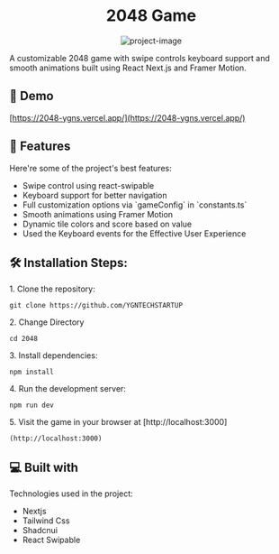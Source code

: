 <h1 align="center" id="title">2048 Game</h1>

<p align="center"><img src="https://socialify.git.ci/YGNTECHSTARTUP/2048/image?language=1&amp;owner=1&amp;name=1&amp;stargazers=1&amp;theme=Light" alt="project-image"></p>

<p id="description">A customizable 2048 game with swipe controls keyboard support and smooth animations built using React Next.js and Framer Motion.</p>

<h2>🚀 Demo</h2>

[https://2048-ygns.vercel.app/](https://2048-ygns.vercel.app/)

  
  
<h2>🧐 Features</h2>

Here're some of the project's best features:

*   Swipe control using react-swipable
*   Keyboard support for better navigation
*   Full customization options via \`gameConfig\` in \`constants.ts\`
*   Smooth animations using Framer Motion
*   Dynamic tile colors and score based on value
*   Used the Keyboard events for the Effective User Experience

<h2>🛠️ Installation Steps:</h2>

<p>1. Clone the repository:</p>

```
git clone https://github.com/YGNTECHSTARTUP
```

<p>2. Change Directory</p>

```
cd 2048
```

<p>3. Install dependencies:</p>

```
npm install
```

<p>4. Run the development server:</p>

```
npm run dev
```

<p>5. Visit the game in your browser at [http://localhost:3000]</p>

```
(http://localhost:3000)
```

  
  
<h2>💻 Built with</h2>

Technologies used in the project:

*   Nextjs
*   Tailwind Css
*   Shadcnui
*   React Swipable
